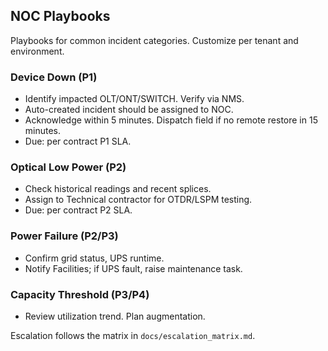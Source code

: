 ## NOC Playbooks

Playbooks for common incident categories. Customize per tenant and environment.

### Device Down (P1)
- Identify impacted OLT/ONT/SWITCH. Verify via NMS.
- Auto-created incident should be assigned to NOC.
- Acknowledge within 5 minutes. Dispatch field if no remote restore in 15 minutes.
- Due: per contract P1 SLA.

### Optical Low Power (P2)
- Check historical readings and recent splices.
- Assign to Technical contractor for OTDR/LSPM testing.
- Due: per contract P2 SLA.

### Power Failure (P2/P3)
- Confirm grid status, UPS runtime.
- Notify Facilities; if UPS fault, raise maintenance task.

### Capacity Threshold (P3/P4)
- Review utilization trend. Plan augmentation.

Escalation follows the matrix in `docs/escalation_matrix.md`.

